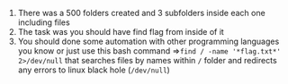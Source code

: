 1. There was a 500 folders created and 3 subfolders inside each one including files
2. The task was you should have find flag from inside of it
3. You should done some automation with other programming languages you know or just use this bash command =>```find / -name '*flag.txt*' 2>/dev/null```  that searches files by names  within `/` folder and redirects any errors to linux black hole (`/dev/null`) 
